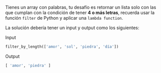 Tienes un array con palabras, tu desafío es retornar un lista solo con las que cumplan con la condición de tener **4 o más letras**, recuerda usar la función `filter` de Python y aplicar una `lambda function`.

La solución debería tener un input y output como los siguientes:

Input

```py
filter_by_length(['amor', 'sol', 'piedra', 'día'])
```

Output

```py
[ 'amor', 'piedra' ]
```
